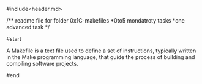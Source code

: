 #include<header.md>

/** readme file for folder 0x1C-makefiles
*0to5 mondatroty tasks
*one advanced task
*/

#start

A Makefile is a text file used to define a set of instructions, typically written in the Make programming language, that guide the process of building and compiling software projects.


#end 
